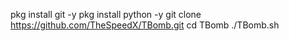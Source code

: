 pkg install git -y
pkg install python -y
git clone https://github.com/TheSpeedX/TBomb.git
cd TBomb
./TBomb.sh
